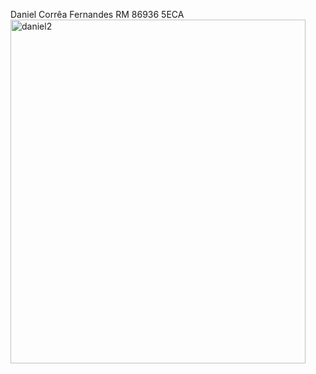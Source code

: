 Daniel Corrêa Fernandes RM 86936 5ECA
<img width="472" height="550" alt="daniel2" src="https://github.com/user-attachments/assets/423d7054-1534-4bcb-ab3b-a4a1a5285bf5" />
